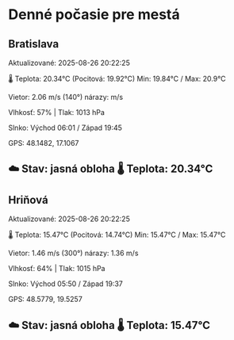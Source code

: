 ﻿# Denné počasie pre mestá

## Bratislava
Aktualizované: 2025-08-26 20:22:25

🌡️ Teplota: 20.34°C 
(Pocitová: 19.92°C)
Min: 19.84°C / Max: 20.9°C

Vietor: 2.06 m/s    (140°) 
nárazy:  m/s

Vlhkosť: 57% | Tlak: 1013 hPa

Slnko: Východ 06:01 / Západ 19:45

GPS: 48.1482, 17.1067

☁️ Stav: jasná obloha        🌡️ Teplota: 20.34°C
---

## Hriňová
Aktualizované: 2025-08-26 20:22:25

🌡️ Teplota: 15.47°C 
(Pocitová: 14.74°C)
Min: 15.47°C / Max: 15.47°C

Vietor: 1.46 m/s (300°)
nárazy: 1.36 m/s

Vlhkosť: 64% | Tlak: 1015 hPa

Slnko: Východ 05:50 / Západ 19:37

GPS: 48.5779, 19.5257

☁️ Stav: jasná obloha        🌡️ Teplota: 15.47°C
---
